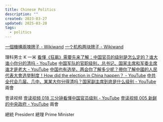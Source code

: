 ```yaml
---
title: Chinese Politics
description: ""
created: 2023-03-27
updated: 2025-03-20
tags:
  - politics
---
```


[一個機構兩塊牌子 - Wikiwand](https://www.wikiwand.com/zh-hk/%E4%B8%80%E4%B8%AA%E6%9C%BA%E6%9E%84%E4%B8%A4%E5%9D%97%E7%89%8C%E5%AD%90)
[一个机构两块牌子 - Wikiwand](https://www.wikiwand.com/zh-cn/articles/%E4%B8%80%E4%B8%AA%E6%9C%BA%E6%9E%84%E4%B8%A4%E5%9D%97%E7%89%8C%E5%AD%90)

理科男士 K 一米
[看懂《狂飙》需要先来了解：中国官员的级别是怎么定的？谁大谁小你分的清吗 - YouTube](https://www.youtube.com/watch?v=yYHn9Pfo99A)
[中国军队的官职级别，总书记、国家主席和军委主席谁才是老大 - YouTube](https://www.youtube.com/watch?v=2TsZGQn3R5o)
[中国也有选举，两会你了解多少呢？帶你了解中國的人民代表大會选举制度！How did the election in China happen？ - YouTube](https://www.youtube.com/watch?v=fkwPUR1CAGE)
[中共全代会几届、几中、某某大你分得清吗？国家副主席到底是什么级别 - YouTube](https://www.youtube.com/watch?v=sp3HosqlK0U) 兩會

壹读视频
[壹读视频 018 三分钟看懂中国官员级别 - YouTube](https://www.youtube.com/watch?v=n7UYbgGljyc)
[壹读视频 005 新鲜的中央政府 - YouTube](https://www.youtube.com/watch?v=rZhZNUgvu0U) 兩會

總統 President
總理 Prime Minister
